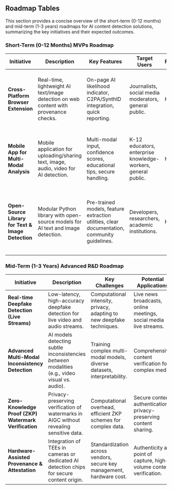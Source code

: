 ## Roadmap Tables

This section provides a concise overview of the short-term (0-12 months) and mid-term (1-3 years) roadmaps for AI content detection solutions, summarizing the key initiatives and their expected outcomes.

### Short-Term (0-12 Months) MVPs Roadmap

| Initiative | Description | Key Features | Target Users | Feasibility | Expected Outcome |
|---|---|---|---|---|---|
| **Cross-Platform Browser Extension** | Real-time, lightweight AI text/image detection on web content with provenance checks. | On-page AI likelihood indicator, C2PA/SynthID integration, quick reporting. | Journalists, social media moderators, general public. | High | Increased user awareness of AIGC, basic content verification in daily browsing. |
| **Mobile App for Multi-Modal Analysis** | Mobile application for uploading/sharing text, image, audio, video for AI detection. | Multi-modal input, confidence scores, educational tips, secure handling. | K-12 educators, enterprise knowledge-workers, general public. | High | Accessible on-the-go content verification, enhanced media literacy for mobile users. |
| **Open-Source Library for Text & Image Detection** | Modular Python library with open-source models for AI text and image detection. | Pre-trained models, feature extraction utilities, clear documentation, community guidelines. | Developers, researchers, academic institutions. | High | Accelerated development of custom detection tools, increased transparency and collaboration in the field. |

### Mid-Term (1-3 Years) Advanced R&D Roadmap

| Initiative | Description | Key Challenges | Potential Applications | Metrics of Success |
|---|---|---|---|---|
| **Real-time Deepfake Detection (Live Streams)** | Low-latency, high-accuracy deepfake detection for live video and audio streams. | Computational intensity, privacy, adapting to new deepfake techniques. | Live news broadcasts, online meetings, social media live streams. | Reduced latency, improved accuracy on live deepfakes, successful platform integrations. |
| **Advanced Multi-Modal Inconsistency Detection** | AI models detecting subtle inconsistencies *between* modalities (e.g., video visual vs. audio). | Training complex multi-modal models, diverse datasets, interpretability. | Comprehensive content verification for complex media. | Improved accuracy on multi-modal deepfakes, precise anomaly identification. |
| **Zero-Knowledge Proof (ZKP) Watermark Verification** | Privacy-preserving verification of watermarks in AIGC without revealing sensitive data. | Computational overhead, efficient ZKP schemes for complex data. | Secure content authentication, privacy-preserving content sharing. | Feasibility of ZKP generation/verification, reduced computational cost, pilot implementations. |
| **Hardware-Assisted Provenance & Attestation** | Integration of TEEs in cameras or dedicated AI detection chips for secure content origin. | Standardization across vendors, secure key management, hardware cost. | Authenticity at point of capture, high-volume content verification. | Successful hardware prototypes, industry partnerships, open standards development. |


